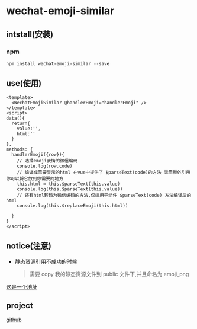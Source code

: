 # wechat-emoji-similar

## intstall(安装)

### npm

```
npm install wechat-emoji-similar --save
```

## use(使用)

```vue
<template>
  <WechatEmojiSimilar @handlerEmoji="handlerEmoji" />
</template>
<script>
data(){
  return{
    value:'',
    html:''
  }
},
methods: {
  handlerEmoji({row}){
    // 选择emoji表情的微信编码
    console.log(row.code)
    // 编译成需要显示的html 在vue中提供了 $parseText(code)的方法 无需额外引用 你可以将它放到你需要的地方
    this.html = this.$parseText(this.value)
    console.log(this.$parseText(this.value))
    // 还有html转码为微信编码的方法,仅适用于组件 $parseText(code) 方法编译后的html
    console.log(this.$replaceEmoji(this.html))

  }
}
</script>
```

## notice(注意)

- 静态资源引用不成功的时候
  > 需要 copy 我的静态资源文件到 public 文件下,并且命名为 emoji_png

[这是一个地址](https://github.com/gejunhao/wechat-emoji-similar.git)

## project

[github](https://github.com/gejunhao/wechat-emoji-similar.git)

<!-- ### Customize configuration -->

<!-- See [Configuration Reference](https://cli.vuejs.org/config/). -->
